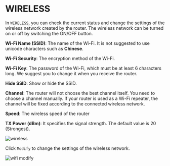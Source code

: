# WIRELESS

In `WIRELESS`, you can check the current status and change the settings of the wireless network created by the router. The wireless network can be turned on or off by switching the ON/OFF button.



**Wi-Fi Name (SSID)**: The name of the Wi-Fi. It is not suggested to use unicode characters such as **Chinese**.

**Wi-Fi Security**: The encryption method of the Wi-Fi.

**Wi-Fi Key**: The password of the Wi-Fi, which must be at least 6 characters long. We suggest you to change it when you receive the router.

**Hide SSID**: Show or hide the SSID.

**Channel**: The router will not choose the best channel itself. You need to choose a channel manually. If your router is used as a Wi-Fi repeater, the channel will be fixed according to the connected wireless network.

**Speed**: The wireless speed of the router

**TX Power (dBm)**: It specifies the signal strength. The default value is 20 (Strongest).

![wireless](https://static.gl-inet.com/docs/en/3/setup/convexa_b/wireless/status.jpg)



Click `Modify` to change the settings of the wireless network.

![wifi modify](https://static.gl-inet.com/docs/en/3/setup/convexa_b/wireless/setting.jpg)
